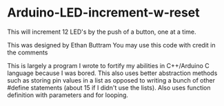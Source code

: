 # Arduino-LED-increment-w-reset
This will increment 12 LED's by the push of a button, one at a time.

This was designed by Ethan Buttram
You may use this code with credit in the comments

This is largely a program I wrote to fortify my abilities in C++/Arduino C language because I was bored. This also uses better abstraction methods such 
as storing pin values in a list as opposed to writing a bunch of other #define statements (about 15 if I didn't use the lists). Also uses function definition 
with parameters and for looping.
